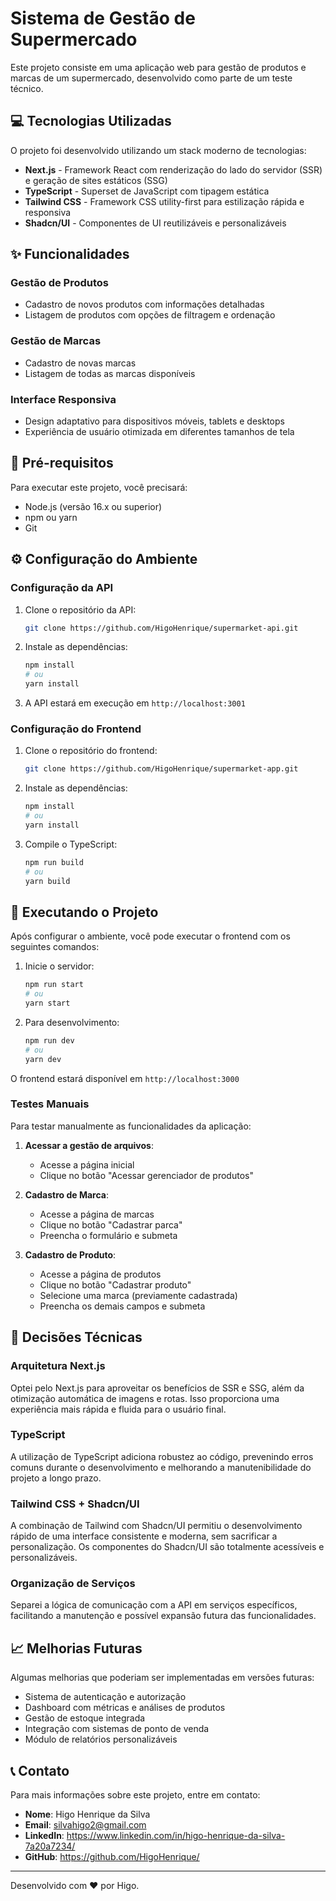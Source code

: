 # Sistema de Gestão de Supermercado

Este projeto consiste em uma aplicação web para gestão de produtos e marcas de um supermercado, desenvolvido como parte de um teste técnico.

## 💻 Tecnologias Utilizadas

O projeto foi desenvolvido utilizando um stack moderno de tecnologias:

- **Next.js** - Framework React com renderização do lado do servidor (SSR) e geração de sites estáticos (SSG)
- **TypeScript** - Superset de JavaScript com tipagem estática
- **Tailwind CSS** - Framework CSS utility-first para estilização rápida e responsiva
- **Shadcn/UI** - Componentes de UI reutilizáveis e personalizáveis

## ✨ Funcionalidades

### Gestão de Produtos
- Cadastro de novos produtos com informações detalhadas
- Listagem de produtos com opções de filtragem e ordenação

### Gestão de Marcas
- Cadastro de novas marcas
- Listagem de todas as marcas disponíveis

### Interface Responsiva
- Design adaptativo para dispositivos móveis, tablets e desktops
- Experiência de usuário otimizada em diferentes tamanhos de tela

## 📝 Pré-requisitos

Para executar este projeto, você precisará:

- Node.js (versão 16.x ou superior)
- npm ou yarn
- Git

## ⚙️ Configuração do Ambiente

### Configuração da API

1. Clone o repositório da API:
   ```bash
   git clone https://github.com/HigoHenrique/supermarket-api.git
   ```

2. Instale as dependências:
   ```bash
   npm install
   # ou
   yarn install
   ```

5. A API estará em execução em `http://localhost:3001`

### Configuração do Frontend

1. Clone o repositório do frontend:
   ```bash
   git clone https://github.com/HigoHenrique/supermarket-app.git
   ```

2. Instale as dependências:
   ```bash
   npm install
   # ou
   yarn install
   ```

3. Compile o TypeScript:
   ```bash
   npm run build
   # ou
   yarn build
   ```

## 🚀 Executando o Projeto

Após configurar o ambiente, você pode executar o frontend com os seguintes comandos:

1. Inicie o servidor:
   ```bash
   npm run start
   # ou
   yarn start
   ```

2. Para desenvolvimento:
   ```bash
   npm run dev
   # ou
   yarn dev
   ```

O frontend estará disponível em `http://localhost:3000`

### Testes Manuais

Para testar manualmente as funcionalidades da aplicação:

1. **Acessar a gestão de arquivos**:
   - Acesse a página inicial
   - Clique no botão "Acessar gerenciador de produtos"

2. **Cadastro de Marca**:
   - Acesse a página de marcas
   - Clique no botão "Cadastrar parca"
   - Preencha o formulário e submeta

3. **Cadastro de Produto**:
   - Acesse a página de produtos
   - Clique no botão "Cadastrar produto"
   - Selecione uma marca (previamente cadastrada)
   - Preencha os demais campos e submeta

## 🧠 Decisões Técnicas

### Arquitetura Next.js
Optei pelo Next.js para aproveitar os benefícios de SSR e SSG, além da otimização automática de imagens e rotas. Isso proporciona uma experiência mais rápida e fluida para o usuário final.

### TypeScript
A utilização de TypeScript adiciona robustez ao código, prevenindo erros comuns durante o desenvolvimento e melhorando a manutenibilidade do projeto a longo prazo.

### Tailwind CSS + Shadcn/UI
A combinação de Tailwind com Shadcn/UI permitiu o desenvolvimento rápido de uma interface consistente e moderna, sem sacrificar a personalização. Os componentes do Shadcn/UI são totalmente acessíveis e personalizáveis.

### Organização de Serviços
Separei a lógica de comunicação com a API em serviços específicos, facilitando a manutenção e possível expansão futura das funcionalidades.

## 📈 Melhorias Futuras

Algumas melhorias que poderiam ser implementadas em versões futuras:

- Sistema de autenticação e autorização
- Dashboard com métricas e análises de produtos
- Gestão de estoque integrada
- Integração com sistemas de ponto de venda
- Módulo de relatórios personalizáveis

## 📞 Contato

Para mais informações sobre este projeto, entre em contato:

- **Nome**: Higo Henrique da Silva
- **Email**: silvahigo2@gmail.com
- **LinkedIn**: https://www.linkedin.com/in/higo-henrique-da-silva-7a20a7234/
- **GitHub**: https://github.com/HigoHenrique/

---

Desenvolvido com ❤️ por Higo.
